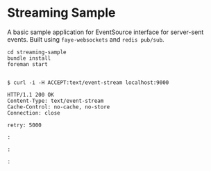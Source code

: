 Streaming Sample
=====================

A basic sample application for EventSource interface for server-sent events.
Built using `faye-websockets` and `redis pub/sub`.

```shell
cd streaming-sample
bundle install
foreman start
```

```shell

$ curl -i -H ACCEPT:text/event-stream localhost:9000

HTTP/1.1 200 OK
Content-Type: text/event-stream
Cache-Control: no-cache, no-store
Connection: close

retry: 5000

:

:

:

```
